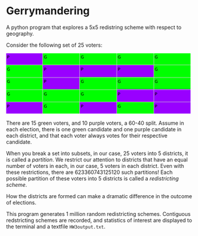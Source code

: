 # Gerrymandering

A python program that explores a 5x5 redistring scheme with respect to geography.

Consider the following set of 25 voters:

![Set of 25 Voters](set-of-voters.png)

There are 15 green voters, and 10 purple voters, a 60-40 split. Assume in each election, there is one green candidate and one purple candidate in each district, and that each voter always votes for their respective candidate.

When you break a set into subsets, in our case, 25 voters into 5 districts, it is called a *partition*. We restrict our attention to districts that have an equal number of voters in each, in our case, 5 voters in each district. Even with these restrictions, there are 623360743125120 such partitions! Each possible partition of these voters into 5 districts is called a *redistricting scheme*.

How the districts are formed can make a dramatic difference in the outcome of elections.

This program generates 1 million random redistricting schemes. Contiguous redstricting schemes are recorded, and statistics of interest are displayed to the terminal and a textfile `HW3output.txt`.
